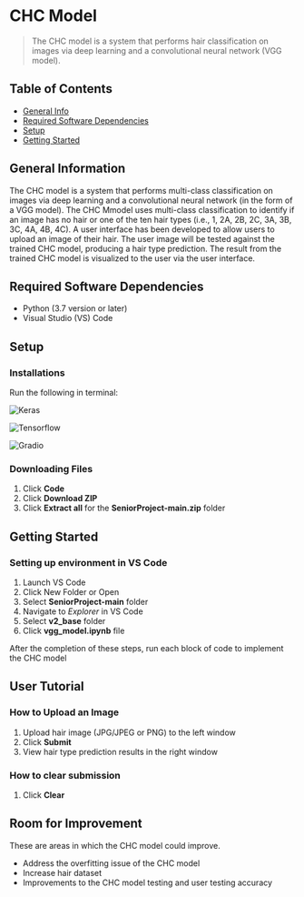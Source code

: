 # CHC Model
> The CHC model is a system that performs hair classification on images via deep learning and a convolutional neural network (VGG model).

## Table of Contents
* [General Info](#general-information)
* [Required Software Dependencies](#required-software-dependencies)
* [Setup](#setup)
* [Getting Started](#getting-started)



## General Information
The CHC model is a system that performs multi-class classification on images via deep learning and
a convolutional neural network (in the form of a VGG model). The CHC Mmodel uses multi-class classification
to identify if an image has no hair or one of the ten hair types (i.e., 1, 2A, 2B, 2C, 3A, 3B, 3C, 4A, 4B, 4C).
A user interface has been developed to allow users to upload an image of their hair. The user image
will be tested against the trained CHC model, producing a hair type prediction. The result from the trained
CHC model is visualized to the user via the user interface.


## Required Software Dependencies
- Python (3.7 version or later)
- Visual Studio (VS) Code




## Setup

### Installations
Run the following in terminal:


![Keras](https://github.com/znhinson/SeniorProject/blob/main/images/install_1.PNG)


![Tensorflow](https://github.com/znhinson/SeniorProject/blob/main/images/install_2.PNG)


![Gradio](https://github.com/znhinson/SeniorProject/blob/main/images/install_3.PNG)

 

### Downloading Files
1. Click **Code**
2. Click **Download ZIP**
3. Click **Extract all** for the **SeniorProject-main.zip** folder

## Getting Started

### Setting up environment in VS Code
1. Launch VS Code 
2. Click New Folder or Open
3. Select **SeniorProject-main** folder
4. Navigate to *Explorer* in VS Code
5. Select **v2_base** folder
6. Click **vgg_model.ipynb** file 


After the completion of these steps, run each block of code to implement the CHC model


## User Tutorial

### How to Upload an Image
1. Upload hair image (JPG/JPEG or PNG) to the left window
2. Click **Submit**
3. View hair type prediction results in the right window

### How to clear submission
1. Click **Clear**

## Room for Improvement
These are areas in which the CHC model could improve.

- Address the overfitting issue of the CHC model
- Increase hair dataset
- Improvements to the CHC model testing and user testing accuracy





